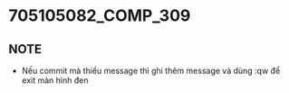 # 705105082_COMP_309

## NOTE

- Nếu commit mà thiếu message thì ghi thêm message và dùng :qw để exit màn hình đen
